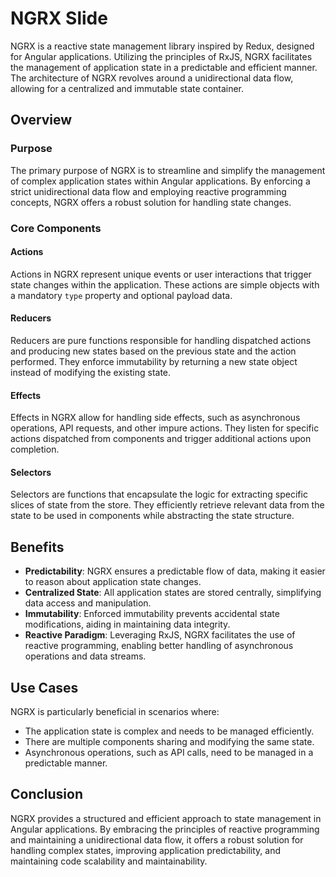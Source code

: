 # NGRX Slide

NGRX is a reactive state management library inspired by Redux, designed for Angular applications. Utilizing the principles of RxJS, NGRX facilitates the management of application state in a predictable and efficient manner. The architecture of NGRX revolves around a unidirectional data flow, allowing for a centralized and immutable state container.

## Overview

### Purpose

The primary purpose of NGRX is to streamline and simplify the management of complex application states within Angular applications. By enforcing a strict unidirectional data flow and employing reactive programming concepts, NGRX offers a robust solution for handling state changes.

### Core Components

#### Actions

Actions in NGRX represent unique events or user interactions that trigger state changes within the application. These actions are simple objects with a mandatory `type` property and optional payload data.

#### Reducers

Reducers are pure functions responsible for handling dispatched actions and producing new states based on the previous state and the action performed. They enforce immutability by returning a new state object instead of modifying the existing state.

#### Effects

Effects in NGRX allow for handling side effects, such as asynchronous operations, API requests, and other impure actions. They listen for specific actions dispatched from components and trigger additional actions upon completion.

#### Selectors

Selectors are functions that encapsulate the logic for extracting specific slices of state from the store. They efficiently retrieve relevant data from the state to be used in components while abstracting the state structure.

## Benefits

- **Predictability**: NGRX ensures a predictable flow of data, making it easier to reason about application state changes.
- **Centralized State**: All application states are stored centrally, simplifying data access and manipulation.
- **Immutability**: Enforced immutability prevents accidental state modifications, aiding in maintaining data integrity.
- **Reactive Paradigm**: Leveraging RxJS, NGRX facilitates the use of reactive programming, enabling better handling of asynchronous operations and data streams.

## Use Cases

NGRX is particularly beneficial in scenarios where:

- The application state is complex and needs to be managed efficiently.
- There are multiple components sharing and modifying the same state.
- Asynchronous operations, such as API calls, need to be managed in a predictable manner.

## Conclusion

NGRX provides a structured and efficient approach to state management in Angular applications. By embracing the principles of reactive programming and maintaining a unidirectional data flow, it offers a robust solution for handling complex states, improving application predictability, and maintaining code scalability and maintainability.
